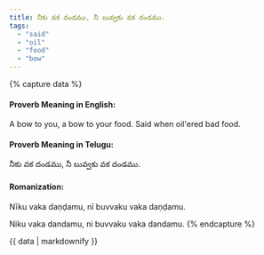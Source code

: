 ```yaml
---
title: నీకు వక దండము, నీ బువ్వకు వక దండము.
tags:
  - "said"
  - "oil"
  - "food"
  - "bow"
---
```


{% capture data %}
#### Proverb Meaning in English:
A bow to you, a bow to your food.
Said when oil'ered bad food.

#### Proverb Meaning in Telugu:
నీకు వక దండము, నీ బువ్వకు వక దండము.

#### Romanization:
Nīku vaka daṇḍamu, nī buvvaku vaka daṇḍamu.

Niku vaka dandamu, ni buvvaku vaka dandamu.
{% endcapture %}

{{ data | markdownify }}


